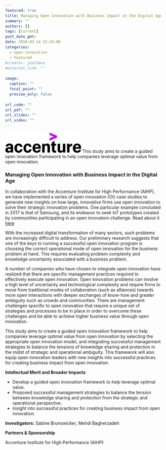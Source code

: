```yaml
---
featured: true
title: Managing Open Innovation with Business Impact in the Digital Age
summary: ""
authors: []
tags: [Current]
post_date_gmt:
date: 2010-03-14 22:24:08
categories:
  - open-innovation
  - Featured
#creator: jealdana
#external_link: ""

image:
  caption: ""
  focal_point: ""
  preview_only: false

url_code: ""
url_pdf: ""
url_slides: ""
url_video: ""
---
```

![featured](./acc-logo.png)
This study aims to create a guided open innovation framework to help companies leverage optimal value from open innovation.

### **Managing Open Innovation with Business Impact in the Digital Age**

In collaboration with the Accenture Institute for High Performance (AIHP), we have implemented a series of open innovation (OI) case studies to generate new insights on how large, innovative firms use open innovation to solve their strategic innovation problems. One particular example concluded in 2017 is that of Samsung, and its endeavor to seek IoT prototypes created by communities participating in an open innovatoin challenge. Read about it [here](https://www.accenture.com/t00010101t000000__w__/gb-en/_acnmedia/pdf-43/accenture-open-innovation-at-samsung.pdf)

With the increased digital transformation of many sectors, such problems are increasingly difficult to address. Our preliminary research suggests that one of the keys to running a successful open innovation program is choosing the correct operational mode of open innovation for the business problem at hand. This requires evaluating problem complexity and knowledge uncertainty associated with a business problem.

A number of companies who have chosen to integrate open innovation have realized that there are specific management practices required to effectively execute open innovation. Open innovation problems can involve a high level of uncertainty and technological complexity and require firms to move from traditional modes of collaboration (such as alliances) towards more open interactions with deeper exchanges of know-how and greater ambiguity such as crowds and communities. There are management challenges specific to open innovation that require a unique set of strategies and processes to be in place in order to overcome these challenges and be able to achieve higher business value through open innovation.

This study aims to create a guided open innovation framework to help companies leverage optimal value from open innovation by selecting the appropriate open innovation model, and integrating successful management strategies to balance the tensions of knowledge sharing and protection in the midst of strategic and operational ambiguity. This framework will also equip open innovation leaders with new insights into successful practices for creating business impact from open innovation.

**Intellectual Merit and Broader Impacts**

*   Develop a guided open innovation framework to help leverage optimal value.
*   Proposed successful management strategies to balance the tension between knowledge sharing and protection from the strategic and operational perspective.
*   Insight into successful practices for creating business impact from open innovation.

**Investigators:** Sabine Brunswicker, Mehdi Bagherzadeh

**Partners & Sponsorship**

Accenture Institute for High Performance (AIHP)
